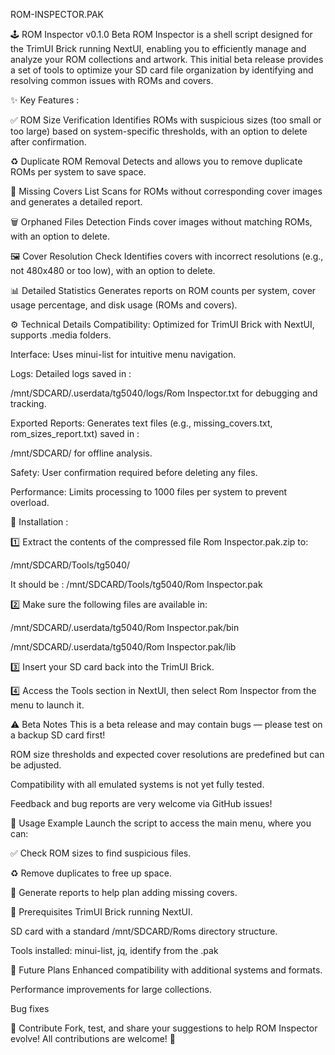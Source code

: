 ROM-INSPECTOR.PAK

🕹️ ROM Inspector v0.1.0 Beta
ROM Inspector is a shell script designed for the TrimUI Brick running NextUI, enabling you to efficiently manage and analyze your ROM collections and artwork.
This initial beta release provides a set of tools to optimize your SD card file organization by identifying and resolving common issues with ROMs and covers.

✨ Key Features :

✅ ROM Size Verification
Identifies ROMs with suspicious sizes (too small or too large) based on system-specific thresholds, with an option to delete after confirmation.

♻️ Duplicate ROM Removal
Detects and allows you to remove duplicate ROMs per system to save space.

📄 Missing Covers List
Scans for ROMs without corresponding cover images and generates a detailed report.

🗑️ Orphaned Files Detection
Finds cover images without matching ROMs, with an option to delete.

🖼️ Cover Resolution Check
Identifies covers with incorrect resolutions (e.g., not 480x480 or too low), with an option to delete.

📊 Detailed Statistics
Generates reports on ROM counts per system, cover usage percentage, and disk usage (ROMs and covers).

⚙️ Technical Details
Compatibility: Optimized for TrimUI Brick with NextUI, supports .media folders.

Interface: Uses minui-list for intuitive menu navigation.

Logs: Detailed logs saved in :

/mnt/SDCARD/.userdata/tg5040/logs/Rom Inspector.txt for debugging and tracking.

Exported Reports: Generates text files (e.g., missing_covers.txt, rom_sizes_report.txt) saved in :

/mnt/SDCARD/ for offline analysis.

Safety: User confirmation required before deleting any files.

Performance: Limits processing to 1000 files per system to prevent overload.

💾 Installation :

1️⃣ Extract the contents of the compressed file Rom Inspector.pak.zip to:

/mnt/SDCARD/Tools/tg5040/

It should be : /mnt/SDCARD/Tools/tg5040/Rom Inspector.pak

2️⃣ Make sure the following files are available in:

/mnt/SDCARD/.userdata/tg5040/Rom Inspector.pak/bin

/mnt/SDCARD/.userdata/tg5040/Rom Inspector.pak/lib

3️⃣ Insert your SD card back into the TrimUI Brick.

4️⃣ Access the Tools section in NextUI, then select Rom Inspector from the menu to launch it.

⚠️ Beta Notes
This is a beta release and may contain bugs — please test on a backup SD card first!

ROM size thresholds and expected cover resolutions are predefined but can be adjusted.

Compatibility with all emulated systems is not yet fully tested.

Feedback and bug reports are very welcome via GitHub issues!

🚀 Usage Example
Launch the script to access the main menu, where you can:

✅ Check ROM sizes to find suspicious files.

♻️ Remove duplicates to free up space.

📝 Generate reports to help plan adding missing covers.

📌 Prerequisites
TrimUI Brick running NextUI.

SD card with a standard /mnt/SDCARD/Roms directory structure.

Tools installed: minui-list, jq, identify from the .pak

🔮 Future Plans
Enhanced compatibility with additional systems and formats.

Performance improvements for large collections.

Bug fixes

🤝 Contribute
Fork, test, and share your suggestions to help ROM Inspector evolve!
All contributions are welcome! 💪
